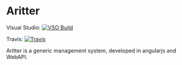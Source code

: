 # Aritter

Visual Studio: [![VSO Build](https://andersonritter.visualstudio.com/DefaultCollection/_apis/public/build/definitions/1531b0bb-45f7-43d9-847e-1a3aa5577048/2/badge)](https://travis-ci.org/arsouza/Aritter)

Travis: [![Travis](https://travis-ci.org/arsouza/Aritter.svg?branch=master)](https://travis-ci.org/arsouza/Aritter)

Aritter is a generic management system, developed in angularjs and WebAPI.
